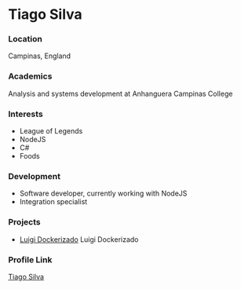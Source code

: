 # Tiago Silva

### Location

Campinas, England

### Academics

Analysis and systems development at Anhanguera Campinas College

### Interests

- League of Legends
- NodeJS
- C#
- Foods

### Development

- Software developer, currently working with NodeJS
- Integration specialist

### Projects

- [Luigi Dockerizado](https://github.com/waluigi-br/luigi) Luigi Dockerizado

### Profile Link

[Tiago Silva](https://github.com/tiago154)